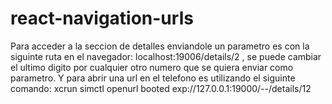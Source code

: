 # react-navigation-urls

Para acceder a la seccion de detalles enviandole un parametro es con la siguinte ruta en el navegador: localhost:19006/details/2 , se puede cambiar el ultimo digito por cualquier otro numero que se quiera enviar como parametro. Y para abrir una url en el telefono es utilizando el siguinte comando: xcrun simctl openurl booted exp://127.0.0.1:19000/--/details/12
